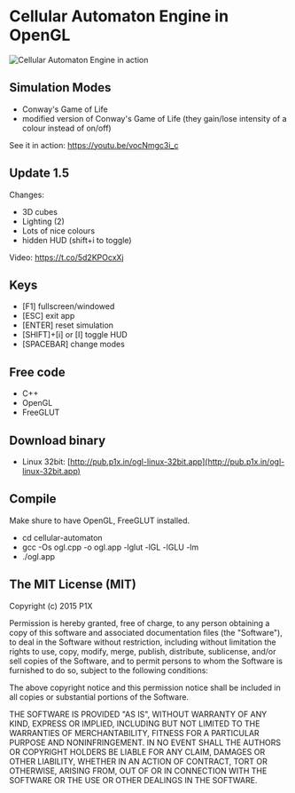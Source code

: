 # Cellular Automaton Engine in OpenGL

![Cellular Automaton Engine in action](http://i.imgur.com/3Hxwidr.png)

## Simulation Modes

- Conway's Game of Life
- modified version of Conway's Game of Life (they gain/lose intensity of a colour instead of on/off)

See it in action: https://youtu.be/vocNmgc3i_c

## Update 1.5

Changes:

- 3D cubes
- Lighting  (2)
- Lots of nice colours
- hidden HUD (shift+i to toggle)

Video: https://t.co/5d2KPOcxXj

## Keys

- [F1] fullscreen/windowed
- [ESC] exit app
- [ENTER] reset simulation
- [SHIFT]+[i] or [I] toggle HUD
- [SPACEBAR] change modes 

## Free code

- C++
- OpenGL
- FreeGLUT

## Download binary

- Linux 32bit: [http://pub.p1x.in/ogl-linux-32bit.app](http://pub.p1x.in/ogl-linux-32bit.app)

## Compile
Make shure to have OpenGL, FreeGLUT installed.

- cd cellular-automaton
- gcc -Os ogl.cpp -o ogl.app -lglut -lGL -lGLU -lm
- ./ogl.app

## The MIT License (MIT)

Copyright (c) 2015 P1X

Permission is hereby granted, free of charge, to any person obtaining a copy
of this software and associated documentation files (the "Software"), to deal
in the Software without restriction, including without limitation the rights
to use, copy, modify, merge, publish, distribute, sublicense, and/or sell
copies of the Software, and to permit persons to whom the Software is
furnished to do so, subject to the following conditions:

The above copyright notice and this permission notice shall be included in
all copies or substantial portions of the Software.

THE SOFTWARE IS PROVIDED "AS IS", WITHOUT WARRANTY OF ANY KIND, EXPRESS OR
IMPLIED, INCLUDING BUT NOT LIMITED TO THE WARRANTIES OF MERCHANTABILITY,
FITNESS FOR A PARTICULAR PURPOSE AND NONINFRINGEMENT. IN NO EVENT SHALL THE
AUTHORS OR COPYRIGHT HOLDERS BE LIABLE FOR ANY CLAIM, DAMAGES OR OTHER
LIABILITY, WHETHER IN AN ACTION OF CONTRACT, TORT OR OTHERWISE, ARISING FROM,
OUT OF OR IN CONNECTION WITH THE SOFTWARE OR THE USE OR OTHER DEALINGS IN
THE SOFTWARE.
